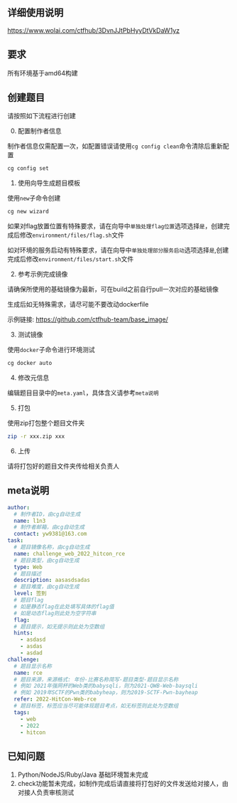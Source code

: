 ## 详细使用说明

https://www.wolai.com/ctfhub/3DvnJJtPbHyyDtVkDaW1yz

## 要求

所有环境基于amd64构建

## 创建题目

请按照如下流程进行创建

0. 配置制作者信息

制作者信息仅需配置一次，如配置错误请使用`cg config clean`命令清除后重新配置

```bash
cg config set
```

1. 使用向导生成题目模板

使用`new`子命令创建
```bash
cg new wizard
```

如果对flag放置位置有特殊要求，请在向导中`单独处理flag位置`选项选择`是`，创建完成后修改`environment/files/flag.sh`文件

如对环境的服务启动有特殊要求，请在向导中`单独处理部分服务启动`选项选择`是`,创建完成后修改`environment/files/start.sh`文件

2. 参考示例完成镜像

请确保所使用的基础镜像为最新，可在build之前自行pull一次对应的基础镜像

生成后如无特殊需求，请尽可能不要改动dockerfile

示例链接: https://github.com/ctfhub-team/base_image/

3. 测试镜像

使用`docker`子命令进行环境测试
```bash
cg docker auto
```

4. 修改元信息

编辑题目目录中的`meta.yaml`，具体含义请参考`meta说明`

5. 打包

使用zip打包整个题目文件夹

```bash
zip -r xxx.zip xxx
```

6. 上传

请将打包好的题目文件夹传给相关负责人

## meta说明

```yaml
author:
  # 制作者ID，由cg自动生成
  name: l1n3
  # 制作者邮箱，由cg自动生成
  contact: yw9381@163.com
task:
  # 题目镜像名称，由cg自动生成
  name: challenge_web_2022_hitcon_rce
  # 题目类型，由cg自动生成
  type: Web
  # 题目描述
  description: aasasdsadas
  # 题目难度，由cg自动生成
  level: 签到
  # 题目flag
  # 如是静态flag在此处填写具体的flag值
  # 如是动态flag则此处为空字符串
  flag: 
  # 题目提示，如无提示则此处为空数组
  hints:
    - asdasd
    - asdas
    - asdad
challenge:
  # 题目显示名称
  name: rce
  # 题目来源，来源格式: 年份-比赛名称简写-题目类型-题目显示名称
  # 例如 2021年强网杯的Web类的babysqli，则为2021-QWB-Web-baysqli
  # 例如 2019年SCTF的Pwn类的babyheap，则为2019-SCTF-Pwn-bayheap
  refer: 2022-HitCon-Web-rce
  # 题目标签，标签应当尽可能体现题目考点，如无标签则此处为空数组
  tags:
    - web
    - 2022
    - hitcon

```
## 已知问题

1. Python/NodeJS/Ruby/Java 基础环境暂未完成
2. check功能暂未完成，如制作完成后请直接将打包好的文件发送给对接人，由对接人负责审核测试